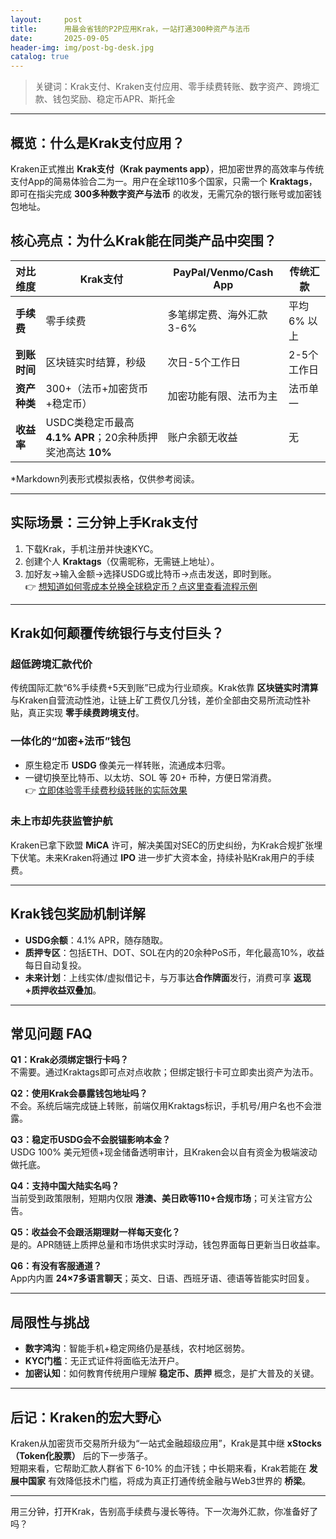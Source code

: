 ```yaml
---
layout:     post
title:      用最会省钱的P2P应用Krak，一站打通300种资产与法币
date:       2025-09-05
header-img: img/post-bg-desk.jpg
catalog: true
---
```


> 关键词：Krak支付、Kraken支付应用、零手续费转账、数字资产、跨境汇款、钱包奖励、稳定币APR、斯托金

---

## 概览：什么是Krak支付应用？
Kraken正式推出 **Krak支付（Krak payments app）**，把加密世界的高效率与传统支付App的简易体验合二为一。用户在全球110多个国家，只需一个 **Kraktags**，即可在指尖完成 **300多种数字资产与法币** 的收发，无需冗杂的银行账号或加密钱包地址。

## 核心亮点：为什么Krak能在同类产品中突围？

| 对比维度          | Krak支付                          | PayPal/Venmo/Cash App           | 传统汇款          |
|-------------------|-----------------------------------|---------------------------------|-------------------|
| **手续费**        | 零手续费                          | 多笔绑定费、海外汇款 3-6%       | 平均 6% 以上      |
| **到账时间**      | 区块链实时结算，秒级              | 次日-5个工作日                  | 2-5个工作日       |
| **资产种类**      | 300+（法币+加密货币+稳定币）      | 加密功能有限、法币为主          | 法币单一          |
| **收益率**        | USDC类稳定币最高 **4.1% APR**；20余种质押奖池高达 **10%** | 账户余额无收益                  | 无                |

\*Markdown列表形式模拟表格，仅供参考阅读。

---

## 实际场景：三分钟上手Krak支付
1. 下载Krak，手机注册并快速KYC。  
2. 创建个人 **Kraktags**（仅需昵称，无需链上地址）。  
3. 加好友→输入金额→选择USDG或比特币→点击发送，即时到账。  
👉 [想知道如何零成本兑换全球稳定币？点这里查看流程示例](https://okxdog.com/)  

---

## Krak如何颠覆传统银行与支付巨头？

### 超低跨境汇款代价
传统国际汇款“6%手续费+5天到账”已成为行业顽疾。Krak依靠 **区块链实时清算** 与Kraken自营流动性池，让链上矿工费仅几分钱，差价全部由交易所流动性补贴，真正实现 **零手续费跨境支付**。

### 一体化的“加密+法币”钱包
- 原生稳定币 **USDG** 像美元一样转账，流通成本归零。  
- 一键切换至比特币、以太坊、SOL 等 20+ 币种，方便日常消费。  
👉 [立即体验零手续费秒级转账的实际效果](https://okxdog.com/)  

### 未上市却先获监管护航
Kraken已拿下欧盟 **MiCA** 许可，解决美国对SEC的历史纠纷，为Krak合规扩张埋下伏笔。未来Kraken将通过 **IPO** 进一步扩大资本金，持续补贴Krak用户的手续费。

---

## Krak钱包奖励机制详解
- **USDG余额**：4.1% APR，随存随取。  
- **质押专区**：包括ETH、DOT、SOL在内的20余种PoS币，年化最高10%，收益每日自动复投。  
- **未来计划**：上线实体/虚拟借记卡，与万事达**合作牌面**发行，消费可享 **返现+质押收益双叠加**。

---

## 常见问题 FAQ

**Q1：Krak必须绑定银行卡吗？**  
不需要。通过Kraktags即可点对点收款；但绑定银行卡可立即卖出资产为法币。

**Q2：使用Krak会暴露钱包地址吗？**  
不会。系统后端完成链上转账，前端仅用Kraktags标识，手机号/用户名也不会泄露。

**Q3：稳定币USDG会不会脱锚影响本金？**  
USDG 100% 美元短债+现金储备透明审计，且Kraken会以自有资金为极端波动做托底。

**Q4：支持中国大陆实名吗？**  
当前受到政策限制，短期内仅限 **港澳、美日欧等110+合规市场**；可关注官方公告。

**Q5：收益会不会跟活期理财一样每天变化？**  
是的。APR随链上质押总量和市场供求实时浮动，钱包界面每日更新当日收益率。

**Q6：有没有客服通道？**  
App内内置 **24×7多语言聊天**；英文、日语、西班牙语、德语等皆能实时回复。

---

## 局限性与挑战
- **数字鸿沟**：智能手机+稳定网络仍是基线，农村地区弱势。  
- **KYC门槛**：无正式证件将面临无法开户。  
- **加密认知**：如何教育传统用户理解 **稳定币、质押** 概念，是扩大普及的关键。

---

## 后记：Kraken的宏大野心
Kraken从加密货币交易所升级为“一站式金融超级应用”，Krak是其中继 **xStocks（Token化股票）** 后的下一步落子。  
短期来看，它帮助汇款人群省下 6-10% 的血汗钱；中长期来看，Krak若能在 **发展中国家** 有效降低技术门槛，将成为真正打通传统金融与Web3世界的 **桥梁**。

---

用三分钟，打开Krak，告别高手续费与漫长等待。下一次海外汇款，你准备好了吗？